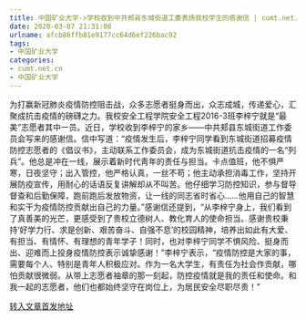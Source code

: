 ```yaml
---
title: 中国矿业大学->学校收到中共郏县东城街道工委表扬我校学生的感谢信 | cumt.net.cn
date: 2020-03-07 21:31:08
urlname: afcb86ffb81e9177cc64d6ef226bac92
tags: 
- 中国矿业大学
categories:
- cumt.net.cn
- 中国矿业大学
---
```

为打赢新冠肺炎疫情防控阻击战，众多志愿者挺身而出，众志成城，传递爱心，汇聚成抗击疫情的磅礴之力。我校安全工程学院安全工程2016-3班李梓宁就是“最美”志愿者其中一员。近日，学校收到李梓宁的家乡——中共郏县东城街道工作委员会写来的感谢信。信中写道：“疫情发生后，李梓宁同学看到东城街道招募疫情防控志愿者的《倡议书》，主动联系工作委员会，成为东城街道抗击疫情的一名“列兵”。他总是冲在一线，展示着新时代靑年的责任与担当。卡点值班，他不惧严寒，日夜坚守；出入管控，他严格认真，一丝不苟；他主动承担消毒工作，坚持开展防疫宣传，用耐心的话语反复讲解却从不叫苦。他仔细学习防控知识，参与督导督查和后勤保障，跑前跑后发放物资，让一线的同志省时省心……他用自己的智慧和实干为疫情防控贡献出自己的力量。”感谢信还提到，“从李梓宁身上，我们看到了真善美的光芒，更感受到了贵校立德树人、教化育人的使命担当。感谢贵校秉持‘好学力行、求是创新、艰苦奋斗、自强不息’的校园精神，培养出如此有大爱、有担当、有情怀、有理想的青年学子！同时，也对李梓宁同学不惧风险、挺身而出、迎难而上投身疫情防控表示诚挚感谢！”李梓宁表示，“疫情防控是大家的事，需要每个人、特别是青年人积极应对。作为一名大学生，有责任为社会作贡献，哪怕贡献很微弱。从带上志愿者袖章的那一刻起，防控疫情就是我的责任和使命。和我一起的志愿者，他们也都始终坚守在岗位上，为居民安全尽职尽责！”  



[转入文章首发地址](http://xwzx.cumt.edu.cn/8c/a8/c523a560296/page.htm)